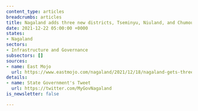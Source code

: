 ```yaml
---
content_type: articles
breadcrumbs: articles
title: Nagaland adds three new districts, Tseminyu, Niuland, and Chumoukedima
date: 2021-12-22 05:00:00 +0000
states:
- Nagaland
sectors:
- Infrastructure and Governance
subsectors: []
sources:
- name: East Mojo
  url: https://www.eastmojo.com/nagaland/2021/12/18/nagaland-gets-three-new-districts-ahead-of-2023-polls/
details:
- name: State Government's Tweet
  url: https://twitter.com/MyGovNagaland
is_newsletter: false

---
```

